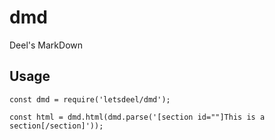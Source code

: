 # dmd
Deel's MarkDown


## Usage
```
const dmd = require('letsdeel/dmd');

const html = dmd.html(dmd.parse('[section id=""]This is a section[/section]'));
```
